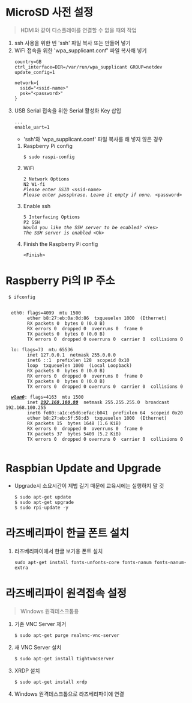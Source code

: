 # MicroSD 사전 설정
  > HDMI와 같이 디스플레이를 연결할 수 없을 때의 작업
  1. ssh 사용을 위한 빈 'ssh' 파일 복사 또는 만들어 넣기
  2. WiFi 접속을 위한 'wpa_supplicant.conf' 파일 복사해 넣기
     <pre><code>country=GB
     ctrl_interface=DIR=/var/run/wpa_supplicant GROUP=netdev
     update_config=1

     network={
       ssid="&lt;ssid-name&gt;"
       psk="&lt;password&gt;"
     }</code></pre>
  3. USB Serial 접속을 위한 Serial 활성화 Key 삽입
     <pre><code>...
     enable_uart=1</code></pre>
     * 'ssh'와 'wpa_supplicant.conf' 파일 복사를 해 넣지 않은 경우
     1. Raspberry Pi config
        <pre><code>$ sudo raspi-config</code></pre>
     2. WiFi
        <pre><code>2 Network Options
        N2 Wi-fi
        <i>Please enter SSID</i> &lt;ssid-name&gt;
        <i>Please enter passphrase. Leave it empty if none.</i> &lt;password&gt;</code></pre>
     3. Enable ssh
        <pre><code>5 Interfacing Options
        P2 SSH
        <i>Would you like the SSH server to be enabled?</i> &lt;Yes&gt;
        <i>The SSH server is enabled</i> &lt;Ok&gt;</code></pre>
     4. Finish the Raspberry Pi config
        <pre><code>&lt;Finish&gt;</code></pre>

# Raspberry Pi의 IP 주소
  <pre><code> $ ifconfig</code></pre>
  <pre><code>
  eth0: flags=4099<UP,BROADCAST,MULTICAST>  mtu 1500
        ether b8:27:eb:0a:0d:86  txqueuelen 1000  (Ethernet)
        RX packets 0  bytes 0 (0.0 B)
        RX errors 0  dropped 0  overruns 0  frame 0
        TX packets 0  bytes 0 (0.0 B)
        TX errors 0  dropped 0 overruns 0  carrier 0  collisions 0

  lo: flags=73<UP,LOOPBACK,RUNNING>  mtu 65536
        inet 127.0.0.1  netmask 255.0.0.0
        inet6 ::1  prefixlen 128  scopeid 0x10<host>
        loop  txqueuelen 1000  (Local Loopback)
        RX packets 0  bytes 0 (0.0 B)
        RX errors 0  dropped 0  overruns 0  frame 0
        TX packets 0  bytes 0 (0.0 B)
        TX errors 0  dropped 0 overruns 0  carrier 0  collisions 0

  <b><i><u>wlan0</u></i></b>: flags=4163<UP,BROADCAST,RUNNING,MULTICAST>  mtu 1500
        inet <b><i><u>192.168.100.80</u></i></b>  netmask 255.255.255.0  broadcast 192.168.100.255
        inet6 fe80::a1c:e5d6:efac:b041  prefixlen 64  scopeid 0x20<link>
        ether b8:27:eb:5f:58:d3  txqueuelen 1000  (Ethernet)
        RX packets 15  bytes 1648 (1.6 KiB)
        RX errors 0  dropped 0  overruns 0  frame 0
        TX packets 37  bytes 5409 (5.2 KiB)
        TX errors 0  dropped 0 overruns 0  carrier 0  collisions 0
  </code></pre>


# Raspbian Update and Upgrade
  * Upgrade시 소요시간이 제법 길기 때문에 교육시에는 실행하지 말 것
    <pre><code>$ sudo apt-get update
    $ sudo apt-get upgrade
    $ sudo rpi-update -y</code></pre>

# 라즈베리파이 한글 폰트 설치
  1. 라즈베리파이에서 한글 보기용 폰트 설치
     <pre><code>sudo apt-get install fonts-unfonts-core fonts-nanum fonts-nanum-extra</code></pre>

# 라즈베리파이 원격접속 설정
  > Windows 원격데스크톱용
  1. 기존 VNC Server 제거
     <pre><code>$ sudo apt-get purge realvnc-vnc-server</code></pre>
  2. 새 VNC Server 설치
     <pre><code>$ sudo apt-get install tightvncserver</code></pre>
  3. XRDP 설치
     <pre><code>$ sudo apt-get install xrdp</code></pre>
  4. Windows 원격데스크톱으로 라즈베리파이에 연결
